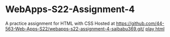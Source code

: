 # WebApps-S22-Assignment-4
A practice assignment for HTML with CSS
Hosted at https://github.com/44-563-Web-Apps-S22/webapps-s22-assignment-4-saibabu369.git/
[play html](https://github.com/44-563-Web-Apps-S22/webapps-s22-assignment-4-saibabu369.git/play.html)

